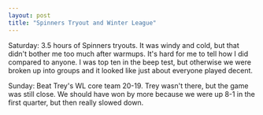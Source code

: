 ```yaml
---
layout: post
title: "Spinners Tryout and Winter League"
---
```


Saturday: 3.5 hours of Spinners tryouts. It was windy and cold, but that didn&#39;t bother me too much after warmups. It&#39;s hard for me to tell how I did compared to anyone. I was top ten in the beep test, but otherwise we were broken up into groups and it looked like just about everyone played decent.

Sunday: Beat Trey&#39;s WL core team 20-19. Trey wasn&#39;t there, but the game was still close. We should have won by more because we were up 8-1 in the first quarter, but then really slowed down.
